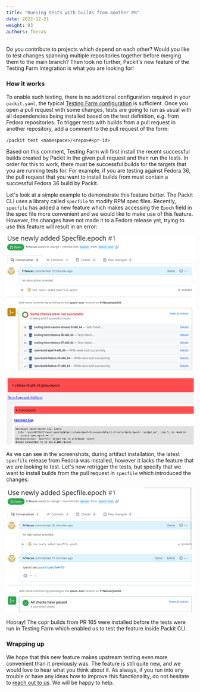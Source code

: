 ```yaml
---
title: "Running tests with builds from another PR"
date: 2022-12-21
weight: 93
authors: fnecas
---
```


Do you contribute to projects which depend on each other?
Would you like to test changes spanning multiple repositories together before merging them to the main branch?
Then look no further, Packit's new feature of the Testing Farm integration is what you are looking for!

<!--truncate-->

### How it works

To enable such testing, there is no additional configuration required in your `packit.yaml`, the typical [Testing Farm configuration](/docs/testing-farm/) is sufficient.
Once you open a pull request with some changes, tests are going to run as usual with all dependencies being installed based on the test definition, e.g. from Fedora repositories.
To trigger tests with builds from a pull request in another repository, add a comment to the pull request of the form:

    /packit test <namespace>/<repo>#<pr-id>

Based on this comment, Testing Farm will first install the recent successful builds created by Packit in the given pull request and then run the tests.
In order for this to work, there must be successful builds for the targets that you are running tests for.
For example, if you are testing against Fedora 36, the pull request that you want to install builds from must contain a successful Fedora 36 build by Packit.

Let's look at a simple example to demonstrate this feature better.
The Packit CLI uses a library called `specfile` to modify RPM spec files.
Recently, `specfile` has added a new feature which makes accessing the `Epoch` field in the spec file more convenient and we would like to make use of this feature.
However, the changes have not made it to a Fedora release yet, trying to use this feature will result in an error:

![Tests in Testing Farm fail](img/testing_farm_failed.png)

![Test log in Testing Farm](img/testing_farm_failed_log.png)

As we can see in the screenshots, during artifact installation, the latest `specfile` release from Fedora was installed, however it lacks the feature that we are looking to test.
Let's now retrigger the tests, but specify that we want to install builds from the pull request in `specfile` which introduced the changes:

![Retriggering tests with builds from another PR](img/testing_farm_retrigger.png)

Hooray! The copr builds from PR 165 were installed before the tests were run in Testing Farm which enabled us to test the feature inside Packit CLI.

### Wrapping up

We hope that this new feature makes upstream testing even more convenient than it previously was.
The feature is still quite new, and we would love to hear what you think about it.
As always, if you run into any trouble or have any ideas how to improve this functionality,
do not hesitate to [reach out to us](/#contact).
We will be happy to help.
